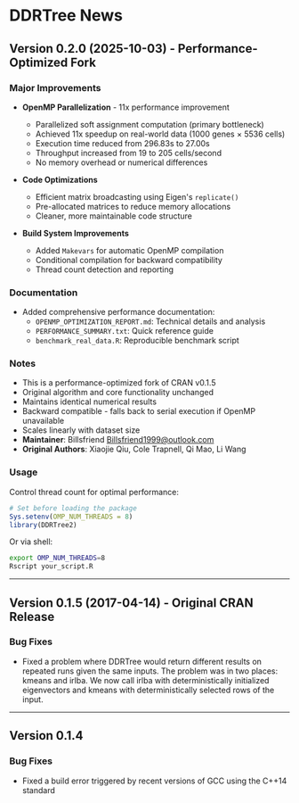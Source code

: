 # DDRTree News

## Version 0.2.0 (2025-10-03) - Performance-Optimized Fork

### Major Improvements

* **OpenMP Parallelization** - 11x performance improvement
  - Parallelized soft assignment computation (primary bottleneck)
  - Achieved 11x speedup on real-world data (1000 genes × 5536 cells)
  - Execution time reduced from 296.83s to 27.00s
  - Throughput increased from 19 to 205 cells/second
  - No memory overhead or numerical differences

* **Code Optimizations**
  - Efficient matrix broadcasting using Eigen's `replicate()`
  - Pre-allocated matrices to reduce memory allocations
  - Cleaner, more maintainable code structure

* **Build System Improvements**
  - Added `Makevars` for automatic OpenMP compilation
  - Conditional compilation for backward compatibility
  - Thread count detection and reporting

### Documentation

* Added comprehensive performance documentation:
  - `OPENMP_OPTIMIZATION_REPORT.md`: Technical details and analysis
  - `PERFORMANCE_SUMMARY.txt`: Quick reference guide
  - `benchmark_real_data.R`: Reproducible benchmark script

### Notes

* This is a performance-optimized fork of CRAN v0.1.5
* Original algorithm and core functionality unchanged
* Maintains identical numerical results
* Backward compatible - falls back to serial execution if OpenMP unavailable
* Scales linearly with dataset size
* **Maintainer**: Billsfriend <Billsfriend1999@outlook.com>
* **Original Authors**: Xiaojie Qiu, Cole Trapnell, Qi Mao, Li Wang

### Usage

Control thread count for optimal performance:

```r
# Set before loading the package
Sys.setenv(OMP_NUM_THREADS = 8)
library(DDRTree2)
```

Or via shell:
```bash
export OMP_NUM_THREADS=8
Rscript your_script.R
```

---

## Version 0.1.5 (2017-04-14) - Original CRAN Release

### Bug Fixes

* Fixed a problem where DDRTree would return different results on repeated runs 
  given the same inputs. The problem was in two places: kmeans and irlba. We now 
  call irlba with deterministically initialized eigenvectors and kmeans with 
  deterministically selected rows of the input.

---

## Version 0.1.4

### Bug Fixes

* Fixed a build error triggered by recent versions of GCC using the C++14 standard
